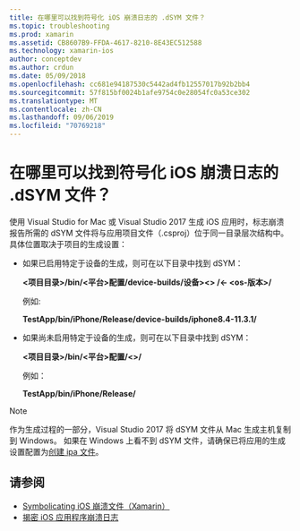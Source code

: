 ```yaml
---
title: 在哪里可以找到符号化 iOS 崩溃日志的 .dSYM 文件？
ms.topic: troubleshooting
ms.prod: xamarin
ms.assetid: CB8607B9-FFDA-4617-8210-8E43EC512588
ms.technology: xamarin-ios
author: conceptdev
ms.author: crdun
ms.date: 05/09/2018
ms.openlocfilehash: cc681e94187530c5442ad4fb12557017b92b2bb4
ms.sourcegitcommit: 57f815bf0024b1afe9754c0e28054fc0a53ce302
ms.translationtype: MT
ms.contentlocale: zh-CN
ms.lasthandoff: 09/06/2019
ms.locfileid: "70769218"
---
```

# <a name="where-can-i-find-the-dsym-file-to-symbolicate-ios-crash-logs"></a>在哪里可以找到符号化 iOS 崩溃日志的 .dSYM 文件？

使用 Visual Studio for Mac 或 Visual Studio 2017 生成 iOS 应用时，标志崩溃报告所需的 dSYM 文件将与应用项目文件（.csproj）位于同一目录层次结构中。 具体位置取决于项目的生成设置：

- 如果已启用特定于设备的生成，则可在以下目录中找到 dSYM：

    **&lt;项目目录&gt;/bin/&lt;平台&gt;配置/device-builds/设备&gt;&lt;&gt; /&lt;- &lt;os-版本&gt;/**

    例如:
  
    **TestApp/bin/iPhone/Release/device-builds/iphone8.4-11.3.1/**

- 如果尚未启用特定于设备的生成，则可在以下目录中找到 dSYM：

    **&lt;项目目录&gt;/bin/&lt;平台&gt;配置/&lt;&gt;/**

    例如：

    **TestApp/bin/iPhone/Release/**

> [!NOTE]
> 作为生成过程的一部分，Visual Studio 2017 将 dSYM 文件从 Mac 生成主机复制到 Windows。 如果在 Windows 上看不到 dSYM 文件，请确保已将应用的生成设置配置为[创建 ipa 文件](~/ios/deploy-test/app-distribution/ipa-support.md)。

## <a name="see-also"></a>请参阅

- [Symbolicating iOS 崩溃文件（Xamarin）](https://www.jmillerdev.net/symbolicating-ios-crash-files-xamarin-ios/)
- [揭密 iOS 应用程序崩溃日志](https://www.raywenderlich.com/23704/demystifying-ios-application-crash-logs)
